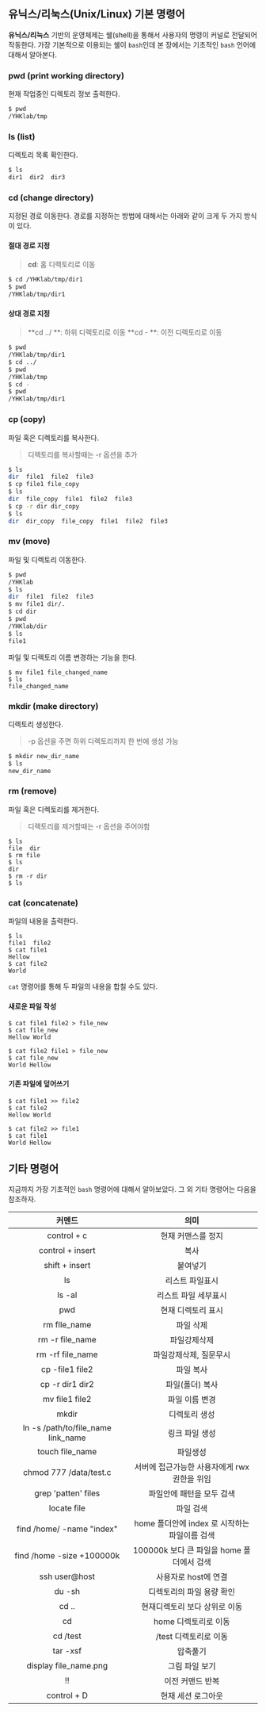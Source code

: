 ## 유닉스/리눅스(Unix/Linux) 기본 명령어

**유닉스/리눅스** 기반의 운영체제는 쉘(shell)을 통해서 사용자의 명령이 커널로 전달되어 작동한다. 가장 기본적으로 이용되는 쉘이 `bash`인데 본 장에서는 기초적인 `bash` 언어에 대해서 알아본다.

### pwd (print working directory)

현재 작업중인 디렉토리 정보 출력한다.

```bash
$ pwd
/YHKlab/tmp
```


### ls (list)

디렉토리 목록 확인한다.

```bash
$ ls
dir1  dir2  dir3
```


### cd (change directory)

지정된 경로 이동한다. 경로를 지정하는 방법에 대해서는 아래와 같이 크게 두 가지 방식이 있다.

#### 절대 경로 지정
> **cd**: 홈 디렉토리로 이동

```bash
$ cd /YHKlab/tmp/dir1
$ pwd
/YHKlab/tmp/dir1
```

#### 상대 경로 지정
> **cd ../ **: 하위 디렉토리로 이동
> **cd - **: 이전 디렉토리로 이동

```bash
$ pwd
/YHKlab/tmp/dir1
$ cd ../
$ pwd
/YHKlab/tmp
$ cd -
$ pwd
/YHKlab/tmp/dir1
```


### cp (copy)

파일 혹은 디렉토리를 복사한다.
> 디렉토리를 복사할때는 -r 옵션을 추가

```bash
$ ls
dir  file1  file2  file3
$ cp file1 file_copy
$ ls
dir  file_copy  file1  file2  file3 
$ cp -r dir dir_copy
$ ls
dir  dir_copy  file_copy  file1  file2  file3 
```


### mv (move)

파일 및 디렉토리 이동한다.

```bash
$ pwd
/YHKlab
$ ls
dir  file1  file2  file3 
$ mv file1 dir/.
$ cd dir
$ pwd
/YHKlab/dir
$ ls
file1
```
파일 및 디렉토리 이름 변경하는 기능을 한다.
```
$ mv file1 file_changed_name
$ ls
file_changed_name
```


### mkdir (make directory)

디렉토리 생성한다.
> -p 옵션을 주면 하위 디렉토리까지 한 번에 생성 가능

```bash
$ mkdir new_dir_name
$ ls
new_dir_name
```

### rm (remove)

파일 혹은 디렉토리를 제거한다.
> 디렉토리를 제거할때는 -r 옵션을 주어야함

```
$ ls
file  dir
$ rm file
$ ls
dir
$ rm -r dir
$ ls

```

### cat (concatenate)

파일의 내용을 출력한다.
```
$ ls
file1  file2
$ cat file1
Hellow
$ cat file2
World
```

`cat` 명령어를 통해 두 파일의 내용을 합칠 수도 있다.

#### 새로운 파일 작성
```
$ cat file1 file2 > file_new
$ cat file_new
Hellow World
```
```
$ cat file2 file1 > file_new
$ cat file_new
World Hellow
```

#### 기존 파일에 덮어쓰기
```
$ cat file1 >> file2 
$ cat file2
Hellow World
```
```
$ cat file2 >> file1
$ cat file1
World Hellow
```

## 기타 명령어

지금까지 가장 기초적인 `bash` 명령어에 대해서 알아보았다. 그 외 기타 명령어는 다음을 참조하자.

| 커멘드 | 의미 | 
|:---:|:---:|
| control + c | 현재 커맨스를 정지 |
| control + insert | 복사 |
| shift + insert | 붙여넣기 | 
|  ls  | 리스트 파일표시 |
| ls -al | 리스트 파일 세부표시 |
| pwd | 현재 디렉토리 표시 |
| rm flle_name | 파일 삭제 |
| rm -r file_name | 파일강제삭제 |
| rm -rf file_name | 파일강제삭제, 질문무시 |
| cp -file1 file2 | 파일 복사 |
| cp -r dir1 dir2 | 파일(폴더) 복사 |
| mv file1 file2 | 파일 이름 변경 |
| mkdir | 디렉토리 생성 | 
| ln -s /path/to/file_name link_name | 링크 파일 생성 |
| touch file_name | 파일생성 |
| chmod 777 /data/test.c | 서버에 접근가능한 사용자에게 rwx 권한을 위임 |
| grep 'patten' files  |  파일안에 패턴을 모두 검색 |
| locate file | 파일 검색 |
| find /home/ -name "index" | home 폴더안에 index 로 시작하는 파일이름 검색 |
| find /home -size +100000k | 100000k 보다 큰 파일을 home 폴더에서 검색 | 
| ssh user@host | 사용자로 host에 연결 | 
| du -sh | 디렉토리의 파일 용량 확인 | 
| cd .. | 현재디렉토리 보다 상위로 이동 |
| cd | home 디렉토리로 이동 |
| cd /test | /test 디렉토리로 이동 | 
| tar -xsf | 압축풀기 | 
| display file_name.png | 그림 파일 보기 | 
| !! | 이전 커맨드 반복 | 
| control + D | 현재 세션 로그아웃 | 

